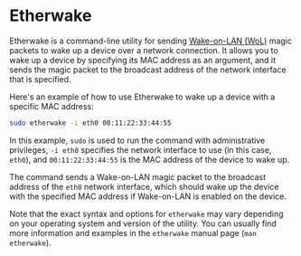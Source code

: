 # Etherwake

Etherwake is a command-line utility for sending [Wake-on-LAN (WoL)](../networking/wakeonlan.md) magic packets to wake up a device over a network connection. It allows you to wake up a device by specifying its MAC address as an argument, and it sends the magic packet to the broadcast address of the network interface that is specified.

Here's an example of how to use Etherwake to wake up a device with a specific MAC address:

```sh
sudo etherwake -i eth0 00:11:22:33:44:55
```

In this example, `sudo` is used to run the command with administrative privileges, `-i eth0` specifies the network interface to use (in this case, `eth0`), and `00:11:22:33:44:55` is the MAC address of the device to wake up.

The command sends a Wake-on-LAN magic packet to the broadcast address of the `eth0` network interface, which should wake up the device with the specified MAC address if Wake-on-LAN is enabled on the device.

Note that the exact syntax and options for `etherwake` may vary depending on your operating system and version of the utility. You can usually find more information and examples in the `etherwake` manual page (`man etherwake`).
